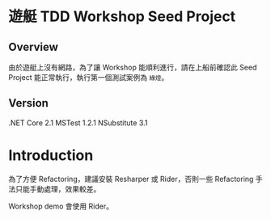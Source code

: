 # 遊艇 TDD Workshop Seed Project

## Overview

由於遊艇上沒有網路，為了讓 Workshop 能順利進行，請在上船前確認此 Seed Project 能正常執行，執行第一個測試案例為 `綠燈`。

## Version

.NET Core 2.1
MSTest 1.2.1
NSubstitute 3.1

# Introduction

為了方便 Refactoring，建議安裝 Resharper 或 Rider，否則一些 Refactoring 手法只能手動處理，效果較差。

Workshop demo 會使用 Rider。